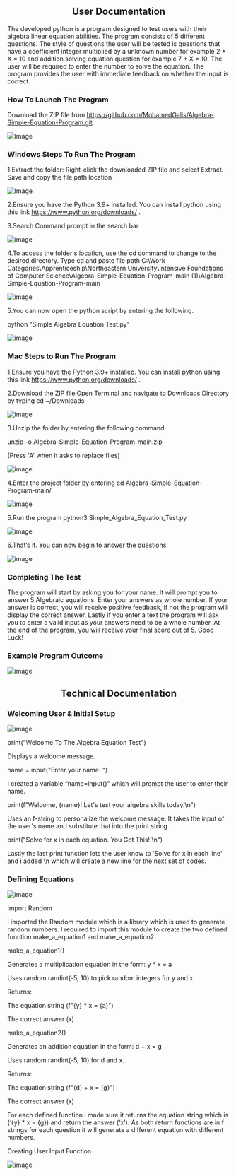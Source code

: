 <h2 align="center"><strong>User Documentation</strong></h2>

The developed python is a program designed to test users with their algebra linear equation abilities. The program consists of 5 different questions. The style of questions the user will be tested is questions that have a coefficient integer multiplied by a unknown number for example 2 * X = 10 and addition solving equation question for example 7 + X = 10. The user will be required to enter the number to solve the equation. The program provides the user with immediate feedback on whether the input is correct. 

### How To Launch The Program

Download the ZIP file from https://github.com/MohamedGalis/Algebra-Simple-Equation-Program.git

![Image](https://github.com/user-attachments/assets/699c5e50-4cbd-4f5c-a57b-7f4cbc65cf7d)

### Windows Steps To Run The Program

1.Extract the folder: Right-click the downloaded ZIP file and select Extract. Save and copy the file path location

   ![Image](https://github.com/user-attachments/assets/7296a173-2c7e-4cb4-ae76-03cff6b86a5d)

2.Ensure you have the Python 3.9+ installed. You can install python using this link https://www.python.org/downloads/ .

3.Search Command prompt in the search bar 

![image](https://github.com/user-attachments/assets/03be4173-ec9d-4fca-930c-977fa5fac187)

4.To access the folder's location, use the cd command to change to the desired directory. Type cd and paste file path C:\Work Categories\Apprenticeship\Northeastern University\Intensive Foundations of Computer Science\Algebra-Simple-Equation-Program-main (1)\Algebra-Simple-Equation-Program-main

![image](https://github.com/user-attachments/assets/d028cacb-6d60-4e4f-bc61-5f46dea1f11f)

5.You can now open the python script by entering the following. 

python "Simple Algebra Equation Test.py" 

![image](https://github.com/user-attachments/assets/6e3422d2-f7d2-4123-a13f-a94b4996e88e)

### Mac Steps to Run The Program

1.Ensure you have the Python 3.9+ installed. You can install python using this link https://www.python.org/downloads/ . 

2.Download the ZIP file.Open Terminal and navigate to Downloads Directory by typing cd ~/Downloads 

![image](https://github.com/user-attachments/assets/1f17cad7-c900-4fa6-92f8-4ff0ca482b09)

3.Unzip the folder by entering the following command 

 unzip -o Algebra-Simple-Equation-Program-main.zip 

(Press 'A' when it asks to replace files) 

![image](https://github.com/user-attachments/assets/c6f39d9c-4d15-4c4c-9d6a-3736a890c1f2)

4.Enter the project folder by entering cd Algebra-Simple-Equation-Program-main/ 

![image](https://github.com/user-attachments/assets/b7c2f6e6-e4cb-46dc-bd73-ba1a14fc953e)

5.Run the program python3 Simple_Algebra_Equation_Test.py 

![image](https://github.com/user-attachments/assets/2984f69d-cfbf-4a85-9f41-3d96823c651a)

6.That’s it. You can now begin to answer the questions  

![image](https://github.com/user-attachments/assets/60aa9c00-6e9f-47ff-9180-09e507302727)

### Completing The Test

The program will start by asking you for your name. It will prompt you to answer 5 Algebraic equations. Enter your answers as whole number. If your answer is correct, you will receive positive feedback, if not the program will display the correct answer. Lastly if you enter a text the program will ask you to enter a valid input as your answers need to be a whole number. At the end of the program, you will receive your final score out of 5. Good Luck! 

### Example Program Outcome 

![image](https://github.com/user-attachments/assets/29777511-ab90-4081-93af-ccd680afb513)


<h2 align="center"><strong>Technical Documentation</strong></h2>

### Welcoming User & Initial Setup 

![image](https://github.com/user-attachments/assets/2d620d03-be1e-460a-963f-ff09f2fbfdf7)

print("Welcome To The Algebra Equation Test") 

Displays a welcome message. 

name = input("Enter your name: ") 

I created a variable “name=input()” which will prompt the user to enter their name. 

print(f"Welcome, {name}! Let's test your algebra skills today.\n") 

Uses an f-string to personalize the welcome message. It takes the input of the user's name and substitute that into the print string 

print("Solve for x in each equation. You Got This! \n") 

Lastly the last print function lets the user know to ‘Solve for x in each line’ and i added \n which will create a new line for the next set of codes. 

### Defining Equations

![image](https://github.com/user-attachments/assets/b36ef6e2-f421-4aa9-a208-7ec9afadee73)

Import Random 

i imported the Random module which is a library which is used to generate random numbers. I required to import this module to create the two defined function make_a_equation1 and make_a_equation2. 

make_a_equation1() 

Generates a multiplication equation in the form: y * x = a 

Uses random.randint(-5, 10) to pick random integers for y and x. 

Returns: 

The equation string (f"{y} * x = {a}") 

The correct answer (x) 

make_a_equation2() 

Generates an addition equation in the form: d + x = g 

Uses random.randint(-5, 10) for d and x. 

Returns: 

The equation string (f"{d} + x = {g}") 

The correct answer (x) 

For each defined function i made sure it returns the equation string which is (‘{y} * x = {g}) and return the answer (‘x’). As both return functions are in f strings for each question it will generate a different equation with different numbers. 

Creating User Input Function 

![image](https://github.com/user-attachments/assets/fc8eace6-2d86-40d0-a897-238499e8fd57)























